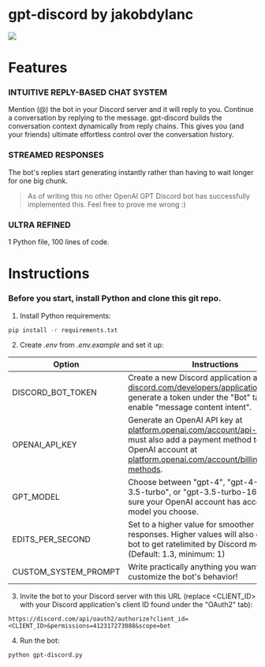# gpt-discord by jakobdylanc

![](https://github.com/jakobdylanc/gpt-discord/assets/38699060/e496bb18-616a-40ac-93f4-42fe09488747)

# Features
### INTUITIVE REPLY-BASED CHAT SYSTEM
Mention (@) the bot in your Discord server and it will reply to you. Continue a conversation by replying to the message.
gpt-discord builds the conversation context dynamically from reply chains.
This gives you (and your friends) ultimate effortless control over the conversation history.

### STREAMED RESPONSES
The bot's replies start generating instantly rather than having to wait longer for one big chunk.
>As of writing this no other OpenAI GPT Discord bot has successfully implemented this. Feel free to prove me wrong :)

### ULTRA REFINED
1 Python file, 100 lines of code.

# Instructions
### Before you start, install Python and clone this git repo.
1. Install Python requirements:
```bash
pip install -r requirements.txt
```

2. Create _.env_ from _.env.example_ and set it up:

| Option | Instructions |
| --- | --- |
| DISCORD\_BOT_TOKEN | Create a new Discord application at [discord.com/developers/applications](https://discord.com/developers/applications) and generate a token under the "Bot" tab. Also enable "message content intent". |
| OPENAI\_API_KEY | Generate an OpenAI API key at [platform.openai.com/account/api-keys](https://platform.openai.com/account/api-keys). You must also add a payment method to your OpenAI account at [platform.openai.com/account/billing/payment-methods](https://platform.openai.com/account/billing/payment-methods).|
| GPT_MODEL | Choose between "gpt-4", "gpt-4-32k", "gpt-3.5-turbo", or "gpt-3.5-turbo-16k". Make sure your OpenAI account has access to the model you choose. |
| EDITS\_PER_SECOND | Set to a higher value for smoother streamed responses. Higher values will also cause the bot to get ratelimited by Discord more often. (Default: 1.3, minimum: 1)
| CUSTOM\_SYSTEM_PROMPT | Write practically anything you want to customize the bot's behavior! |

3. Invite the bot to your Discord server with this URL (replace <CLIENT_ID> with your Discord application's client ID found under the "OAuth2" tab):
```plaintext
https://discord.com/api/oauth2/authorize?client_id=<CLIENT_ID>&permissions=412317273088&scope=bot
```

4. Run the bot:
```bash
python gpt-discord.py
```
